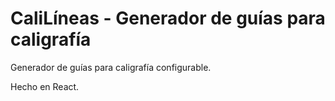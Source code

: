 # CaliLíneas - Generador de guías para caligrafía

Generador de guías para caligrafía configurable.

Hecho en React.
